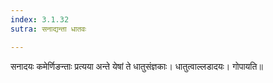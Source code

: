```yaml
---
index: 3.1.32
sutra: सनाद्यन्ता धातवः

---
```

सनादयः कमेर्णिङन्ताः प्रत्यया अन्ते येषां ते धातुसंज्ञकाः। धातुत्वाल्लडादयः। गोपायति॥